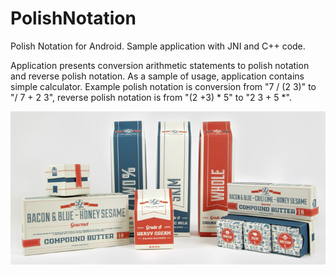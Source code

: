 PolishNotation
====================

Polish Notation for Android. Sample application with JNI and C++ code.

Application presents conversion arithmetic statements to polish notation and reverse polish notation. As a sample of
usage, application contains simple calculator. Example polish notation is conversion from "7 / (2 3)" to "/ 7 + 2 3",
reverse polish notation is from "(2 +3) * 5" to "2 3 + 5 *".

![My image](http://github.com/wtopolski/PolishNotation/blob/master/docs/jayressler0.jpeg)
